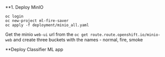 **1. Deploy MinIO

```
oc login 
oc new-project ml-fire-saver
oc apply -f deployment/minio_all.yaml
```

Get the minio `web-ui` url from the `oc get route.route.openshift.io/minio-web` and create three buckets with the names - normal, fire, smoke 

**Deploy Classifier ML app
